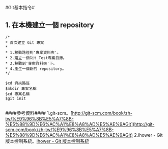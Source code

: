 #Git基本指令#
<br>
## 1. 在本機建立一個 repository ##

`````
/*
* 首次建立 Git 專案
*
* 1.移動路徑到'專案資料夾'。
* 2.建立一個Git_Test專案目錄。
* 3.移動到'專案資料夾'下。
* 4.產生一個新的 repository。
*/

$cd 資夾路徑 
$mkdir 專案名稱
$cd 專案名稱
$git init


`````



####參考資料####
1.git-scm。[http://git-scm.com/book/zh-tw/%E9%96%8B%E5%A7%8B-%E5%88%9D%E6%AC%A1%E8%A8%AD%E5%AE%9AGit](http://git-scm.com/book/zh-tw/%E9%96%8B%E5%A7%8B-%E5%88%9D%E6%AC%A1%E8%A8%AD%E5%AE%9AGit)
2.ihower - Git 版本控制系統。[ihower - Git 版本控制系統](http://ihower.tw/git/intro.html)


